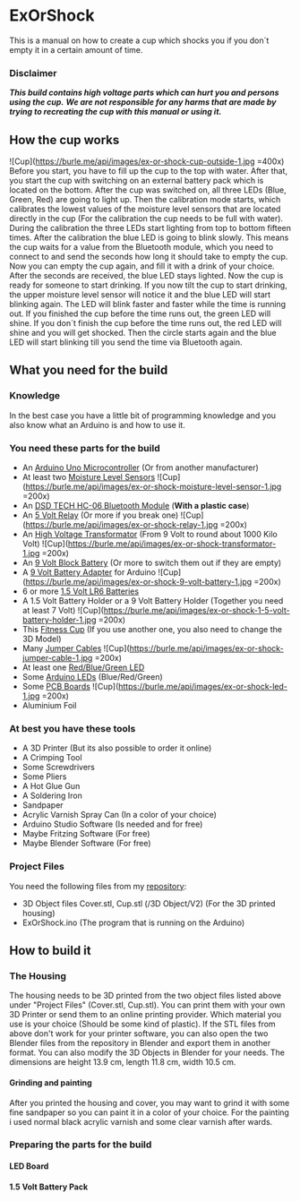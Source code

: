 
# ExOrShock
This is a manual on how to create a cup which shocks you if you don´t empty it in a certain amount of time.
### Disclaimer
***This build contains high voltage parts which can hurt you and persons using the cup.***
***We are not responsible for any harms that are made by trying to recreating the cup with this manual or using it.***
## How the cup works
![Cup](https://burle.me/api/images/ex-or-shock-cup-outside-1.jpg =400x)
Before you start, you have to fill up the cup to the top with water. After that, you start the cup with switching on an external battery pack which is located on the bottom. After the cup was switched on, all three LEDs (Blue, Green, Red) are going to light up. Then the calibration mode starts, which calibrates the lowest values of the moisture level sensors that are located directly in the cup (For the calibration the cup needs to be full with water). During the calibration the three LEDs start lighting from top to bottom fifteen times. After the calibration the blue LED is going to blink slowly. This means the cup waits for a value from the Bluetooth module, which you need to connect to and send the seconds how long it should take to empty the cup. Now you can empty the cup again, and fill it with a drink of your choice. After the seconds are received, the blue LED stays lighted. Now the cup is ready for someone to start drinking. If you now tilt the cup to start drinking, the upper moisture level sensor will notice it and the blue LED will start blinking again. The LED will blink faster and faster while the time is running out. If you finished the cup before the time runs out, the green LED will shine. If you don´t finish the cup before the time runs out, the red LED will shine and you will get shocked. Then the circle starts again and the blue LED will start blinking till you send the time via Bluetooth again.
## What you need for the build
### Knowledge
In the best case you have a little bit of programming knowledge and you also know what an Arduino is and how to use it.

### You need these parts for the build
- An [Arduino Uno Microcontroller](https://www.amazon.de/s?k=Arduino+Uno&i=electronics&__mk_de_DE=%C3%85M%C3%85%C5%BD%C3%95%C3%91&ref=nb_sb_noss_2) (Or from another manufacturer)
- At least two [Moisture Level Sensors](https://www.amazon.de/Capacitive-Moisture-Corrosion-Resistant-Raspberry/dp/B07FLR13FS/ref=sr_1_2?__mk_de_DE=%C3%85M%C3%85%C5%BD%C3%95%C3%91&dchild=1&keywords=Arduino+Moisture+Level+Sensor&qid=1628542140&sr=8-2)
![Cup](https://burle.me/api/images/ex-or-shock-moisture-level-sensor-1.jpg =200x)
- An [DSD TECH HC-06 Bluetooth Module](https://www.amazon.de/s?k=DSD+TECH+HC-06+Bluetooth+Module&__mk_de_DE=%C3%85M%C3%85%C5%BD%C3%95%C3%91&ref=nb_sb_noss) (**With a plastic case**)
- An [5 Volt Relay](https://www.amazon.de/s?k=5+Volt+Relay&__mk_de_DE=%C3%85M%C3%85%C5%BD%C3%95%C3%91&ref=nb_sb_noss_2) (Or more if you break one)
![Cup](https://burle.me/api/images/ex-or-shock-relay-1.jpg =200x)
- An [High Voltage Transformator](https://www.amazon.de/gp/product/B078ST3844/ref=ppx_yo_dt_b_asin_title_o00_s00?ie=UTF8&psc=1) (From 9 Volt to round about 1000 Kilo Volt)
![Cup](https://burle.me/api/images/ex-or-shock-transformator-1.jpg =200x)
- An [9 Volt Block Battery](https://www.amazon.de/s?k=9+Volt+Block+Battery) (Or more to switch them out if they are empty)
- A [9 Volt Battery Adapter](https://www.amazon.de/s?k=9+Volt+Battery+Adapter&__mk_de_DE=%C3%85M%C3%85%C5%BD%C3%95%C3%91&ref=nb_sb_noss_2) for Arduino
![Cup](https://burle.me/api/images/ex-or-shock-9-volt-battery-1.jpg =200x)
- 6 or more [1.5 Volt LR6 Batteries](https://www.amazon.de/s?k=1.5+Volt+LR6+Batteries&__mk_de_DE=%C3%85M%C3%85%C5%BD%C3%95%C3%91&ref=nb_sb_noss)
- A 1.5 Volt Battery Holder or a 9 Volt Battery Holder (Together you need at least 7 Volt)
![Cup](https://burle.me/api/images/ex-or-shock-1-5-volt-battery-holder-1.jpg =200x)
- This [Fitness Cup](https://www.amazon.de/gp/product/B01LSM3GAE/ref=ppx_yo_dt_b_asin_title_o01_s00?ie=UTF8&psc=1) (If you use another one, you also need to change the 3D Model)
- Many [Jumper Cables](https://www.amazon.de/s?k=Jumper+Cable&i=electronics&__mk_de_DE=%C3%85M%C3%85%C5%BD%C3%95%C3%91&ref=nb_sb_noss_2)
![Cup](https://burle.me/api/images/ex-or-shock-jumper-cable-1.jpg =200x)
- At least one [Red/Blue/Green LED](https://www.amazon.de/s?k=Arduino+LED&__mk_de_DE=%C3%85M%C3%85%C5%BD%C3%95%C3%91&ref=nb_sb_noss_2)
- Some [Arduino LEDs](https://www.amazon.de/s?k=Arduino+LED&__mk_de_DE=%C3%85M%C3%85%C5%BD%C3%95%C3%91&ref=nb_sb_noss_2) (Blue/Red/Green)
- Some [PCB Boards](https://www.amazon.de/gp/product/B0734XYJPM/ref=ppx_yo_dt_b_asin_title_o01_s01?ie=UTF8&psc=1)
![Cup](https://burle.me/api/images/ex-or-shock-led-1.jpg =200x)
- Aluminium Foil
### At best you have these tools
- A 3D Printer (But its also possible to order it online)
- A Crimping Tool
- Some Screwdrivers
- Some Pliers
- A Hot Glue Gun
- A Soldering Iron
- Sandpaper
- Acrylic Varnish Spray Can (In a color of your choice)
- Arduino Studio Software (Is needed and for free)
- Maybe Fritzing Software (For free)
- Maybe Blender Software (For free)
### Project Files
You need the following files from my [repository](https://github.com/likematthew/ExOrShock):
- 3D Object files Cover.stl, Cup.stl (/3D Object/V2) (For the 3D printed housing)
- ExOrShock.ino (The program that is running on the Arduino)
## How to build it
### The Housing
The housing needs to be 3D printed from the two object files listed above under "Project Files" (Cover.stl, Cup.stl). You can print them with your own 3D Printer or send them to an online printing provider. Which material you use is your choice (Should be some kind of plastic). If the STL files from above don't work for your printer software, you can also open the two Blender files from the repository in Blender and export them in another format. You can also modify the 3D Objects in Blender for your needs. The dimensions are height 13.9 cm, length 11.8 cm, width 10.5 cm.
#### Grinding and painting
After you printed the housing and cover, you may want to grind it with some fine sandpaper so you can paint it in a color of your choice. For the painting i used normal black acrylic varnish and some clear varnish after wards.
### Preparing the parts for the build
#### LED Board
#### 1.5 Volt Battery Pack